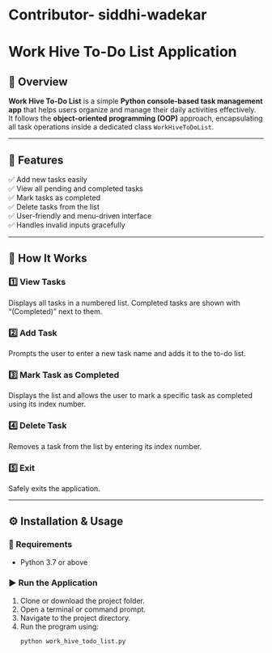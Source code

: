 # Contributor- siddhi-wadekar
# Work Hive To-Do List Application

## 📘 Overview
**Work Hive To-Do List** is a simple **Python console-based task management app** that helps users organize and manage their daily activities effectively.  
It follows the **object-oriented programming (OOP)** approach, encapsulating all task operations inside a dedicated class `WorkHiveToDoList`.

---

## 🚀 Features
✅ Add new tasks easily  
✅ View all pending and completed tasks  
✅ Mark tasks as completed  
✅ Delete tasks from the list  
✅ User-friendly and menu-driven interface  
✅ Handles invalid inputs gracefully  

---

## 🧩 How It Works

### 1️⃣ View Tasks  
Displays all tasks in a numbered list. Completed tasks are shown with “(Completed)” next to them.

### 2️⃣ Add Task  
Prompts the user to enter a new task name and adds it to the to-do list.

### 3️⃣ Mark Task as Completed  
Displays the list and allows the user to mark a specific task as completed using its index number.

### 4️⃣ Delete Task  
Removes a task from the list by entering its index number.

### 5️⃣ Exit  
Safely exits the application.

---

## ⚙️ Installation & Usage

### 🧰 Requirements
- Python 3.7 or above

### ▶️ Run the Application
1. Clone or download the project folder.
2. Open a terminal or command prompt.
3. Navigate to the project directory.
4. Run the program using:
   ```bash
   python work_hive_todo_list.py
